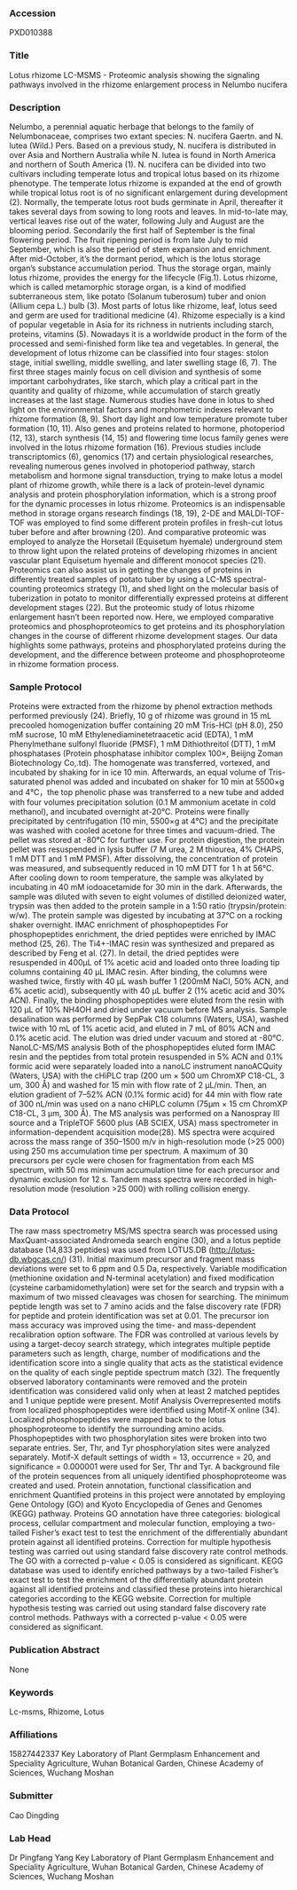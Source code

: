 ### Accession
PXD010388

### Title
Lotus rhizome LC-MSMS -  Proteomic analysis showing the signaling pathways involved in the rhizome enlargement process in Nelumbo nucifera

### Description
Nelumbo, a perennial aquatic herbage that belongs to the family of Nelumbonaceae, comprises two extant species: N. nucifera Gaertn. and N. lutea (Wild.) Pers. Based on a previous study, N. nucifera is distributed in over Asia and Northern Australia while N. lutea is found in North America and northern of South America (1). N. nucifera can be divided into two cultivars including temperate lotus and tropical lotus based on its rhizome phenotype. The temperate lotus rhizome is expanded at the end of growth while tropical lotus root is of no significant enlargement during development (2). Normally, the temperate lotus root buds germinate in April, thereafter it takes several days from sowing to long roots and leaves. In mid-to-late may, vertical leaves rise out of the water, following July and August are the blooming period. Secondarily the first half of September is the final flowering period. The fruit ripening period is from late July to mid September, which is also the period of stem expansion and enrichment. After mid-October, it’s the dormant period, which is the lotus storage organ’s substance accumulation period. Thus the storage organ, mainly lotus rhizome, provides the energy for the lifecycle (Fig.1). Lotus rhizome, which is called metamorphic storage organ, is a kind of modified subterraneous stem, like potato (Solanum tuberosum) tuber and onion (Allium cepa L.) bulb (3). Most parts of lotus like rhizome, leaf, lotus seed and germ are used for traditional medicine (4). Rhizome especially is a kind of popular vegetable in Asia for its richness in nutrients including starch, proteins, vitamins (5). Nowadays it is a worldwide product in the form of the processed and semi-finished form like tea and vegetables. In general, the development of lotus rhizome can be classified into four stages: stolon stage, initial swelling, middle swelling, and later swelling stage (6, 7). The first three stages mainly focus on cell division and synthesis of some important carbohydrates, like starch, which play a critical part in the quantity and quality of rhizome, while accumulation of starch greatly increases at the last stage. Numerous studies have done in lotus to shed light on the environmental factors and morphometric indexes relevant to rhizome formation (8, 9). Short day light and low temperature promote tuber formation (10, 11). Also genes and proteins related to hormone, photoperiod (12, 13), starch synthesis (14, 15) and flowering time locus family genes were involved in the lotus rhizome formation (16). Previous studies include transcriptomics (6), genomics (17) and certain physiological researches, revealing numerous genes involved in photoperiod pathway, starch metabolism and hormone signal transduction, trying to make lotus a model plant of rhizome growth, while there is a lack of protein-level dynamic analysis and protein phosphorylation information, which is a strong proof for the dynamic processes in lotus rhizome. Proteomics is an indispensable method in storage organs research findings (18, 19), 2-DE and MALDI-TOF-TOF was employed to find some different protein profiles in fresh-cut lotus tuber before and after browning (20). And comparative proteomic was employed to analyze the Horsetail (Equisetum hyemale) underground stem to throw light upon the related proteins of developing rhizomes in ancient vascular plant Equisetum hyemale and different monocot species (21). Proteomics can also assist us in getting the changes of proteins in differently treated samples of potato tuber by using a LC-MS spectral-counting proteomics strategy (1), and shed light on the molecular basis of tuberization in potato to monitor differentially expressed proteins at different development stages (22). But the proteomic study of lotus rhizome enlargement hasn’t been reported now. Here, we employed comparative proteomics and phosphoproteomics to get proteins and its phosphorylation changes in the course of different rhizome development stages. Our data highlights some pathways, proteins and phosphorylated proteins during the development, and the difference between proteome and phosphoproteome in rhizome formation process.

### Sample Protocol
Proteins were extracted from the rhizome by phenol extraction methods performed previously (24). Briefly, 10 g of rhizome was ground in 15 mL precooled homogenization buffer containing 20 mM Tris-HCl (pH 8.0), 250 mM sucrose, 10 mM Ethylenediaminetetraacetic acid (EDTA), 1 mM Phenylmethane sulfonyl fluoride (PMSF), 1 mM Dithiothreitol (DTT), 1 mM phosphatases (Protein phosphatase inhibitor complex 100×, Beiijng Zoman Biotechnology Co,.td). The homogenate was transferred, vortexed, and incubated by shaking for in ice 10 min. Afterwards, an equal volume of Tris-saturated phenol was added and incubated on shaker for 10 min at 5500×g and 4℃，the top phenolic phase was transferred to a new tube and added with four volumes precipitation solution (0.1 M ammonium acetate in cold methanol), and incubated overnight at-20℃. Proteins were finally precipitated by centrifugation (10 min, 5500×g at 4℃) and the precipitate was washed with cooled acetone for three times and vacuum-dried. The pellet was stored at -80℃ for further use. For protein digestion, the protein pellet was resuspended in lysis buffer (7 M urea, 2 M thiourea, 4% CHAPS, 1 mM DTT and 1 mM PMSF). After dissolving, the concentration of protein was measured, and subsequently reduced in 10 mM DTT for 1 h at 56℃. After cooling down to room temperature, the sample was alkylated by incubating in 40 mM iodoacetamide for 30 min in the dark. Afterwards, the sample was diluted with seven to eight volumes of distilled deionized water, trypsin was then added to the protein sample in a 1:50 ratio (trypsin/protein: w/w). The protein sample was digested by incubating at 37℃ on a rocking shaker overnight.  IMAC enrichment of phosphopeptides For phosphopeptides enrichment, the dried peptides were enriched by IMAC method (25, 26). The Ti4+-IMAC resin was synthesized and prepared as described by Feng et al. (27). In detail, the dried peptides were resuspended in 400μL of 1% acetic acid and loaded onto three loading tip columns containing 40 μL IMAC resin. After binding, the columns were washed twice, firstly with 40 μL wash buffer 1 (200mM NaCl, 50% ACN, and 6% acetic acid), subsequently with 40 μL buffer 2 (1% acetic acid and 30% ACN). Finally, the binding phosphopeptides were eluted from the resin with 120 μL of 10% NH4OH and dried under vacuum before MS analysis. Sample desalination was performed by SepPak C18 columns (Waters, USA), washed twice with 10 mL of 1% acetic acid, and eluted in 7 mL of 80% ACN and 0.1% acetic acid. The elution was dried under vacuum and stored at -80℃.  NanoLC-MS/MS analysis Both of the phosphopeptides eluted form IMAC resin and the peptides from total protein resuspended in 5% ACN and 0.1% formic acid were separately loaded into a nanoLC instrument nanoACQuity (Waters, USA) with the cHiPLC trap (200 um × 500 um ChromXP C18-CL, 3 um, 300 Å) and washed for 15 min with flow rate of 2 μL/min. Then, an elution gradient of 7–52% ACN (0.1% formic acid) for 44 min with flow rate of 300 nL/min was used on a nano cHiPLC column (75μm × 15 cm ChromXP C18-CL, 3 μm, 300 Å). The MS analysis was performed on a Nanospray III source and a TripleTOF 5600 plus (AB SCIEX, USA) mass spectrometer in information-dependent acquisition mode(28). MS spectra were acquired across the mass range of 350–1500 m/v in high-resolution mode (>25 000) using 250 ms accumulation time per spectrum. A maximum of 30 precursors per cycle were chosen for fragmentation from each MS spectrum, with 50 ms minimum accumulation time for each precursor and dynamic exclusion for 12 s. Tandem mass spectra were recorded in high-resolution mode (resolution >25 000) with rolling collision energy.

### Data Protocol
The raw mass spectrometry MS/MS spectra search was processed using MaxQuant-associated Andromeda search engine (30), and a lotus peptide database (14,833 peptides) was used from LOTUS.DB (http://lotus-db.wbgcas.cn/) (31). Initial maximum precursor and fragment mass deviations were set to 6 ppm and 0.5 Da, respectively. Variable modification (methionine oxidation and N-terminal acetylation) and fixed modification (cysteine carbamidomethylation) were set for the search and trypsin with a maximum of two missed cleavages was chosen for searching. The minimum peptide length was set to 7 amino acids and the false discovery rate (FDR) for peptide and protein identification was set at 0.01. The precursor ion mass accuracy was improved using the time- and mass-dependent recalibration option software. The FDR was controlled at various levels by using a target-decoy search strategy, which integrates multiple peptide parameters such as length, charge, number of modifications and the identification score into a single quality that acts as the statistical evidence on the quality of each single peptide spectrum match (32). The frequently observed laboratory contaminants were removed and the protein identification was considered valid only when at least 2 matched peptides and 1 unique peptide were present.  Motif Analysis Overrepresented motifs from localized phosphopeptides were identified using Motif-X online (34). Localized phosphopeptides were mapped back to the lotus phosphoproteome to identify the surrounding amino acids. Phosphopeptides with two phosphorylation sites were broken into two separate entries. Ser, Thr, and Tyr phosphorylation sites were analyzed separately. Motif-X default settings of width = 13, occurrence = 20, and significance = 0.000001 were used for Ser, Thr and Tyr. A background file of the protein sequences from all uniquely identified phosphoproteome was created and used.  Protein annotation, functional classification and enrichment Quantified proteins in this project were annotated by employing Gene Ontology (GO) and Kyoto Encyclopedia of Genes and Genomes (KEGG) pathway. Proteins GO annotation have three categories: biological process, cellular compartment and molecular function, employing a two-tailed Fisher’s exact test to test the enrichment of the differentially abundant protein against all identified proteins. Correction for multiple hypothesis testing was carried out using standard false discovery rate control methods. The GO with a corrected p-value < 0.05 is considered as significant. KEGG database was used to identify enriched pathways by a two-tailed Fisher’s exact test to test the enrichment of the differentially abundant protein against all identified proteins and classified these proteins into hierarchical categories according to the KEGG website. Correction for multiple hypothesis testing was carried out using standard false discovery rate control methods. Pathways with a corrected p-value < 0.05 were considered as significant.

### Publication Abstract
None

### Keywords
Lc-msms, Rhizome, Lotus

### Affiliations
15827442337
Key Laboratory of Plant Germplasm Enhancement and Speciality Agriculture, Wuhan Botanical Garden, Chinese Academy of Sciences, Wuchang Moshan

### Submitter
Cao Dingding

### Lab Head
Dr Pingfang Yang
Key Laboratory of Plant Germplasm Enhancement and Speciality Agriculture, Wuhan Botanical Garden, Chinese Academy of Sciences, Wuchang Moshan


